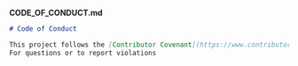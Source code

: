 
**CODE_OF_CONDUCT.md**
```markdown
# Code of Conduct

This project follows the [Contributor Covenant](https://www.contributor-covenant.org/version/2/1/code_of_conduct/).
For questions or to report violations
